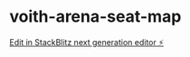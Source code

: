 # voith-arena-seat-map

[Edit in StackBlitz next generation editor ⚡️](https://stackblitz.com/~/github.com/haerth/voith-arena-seat-map)